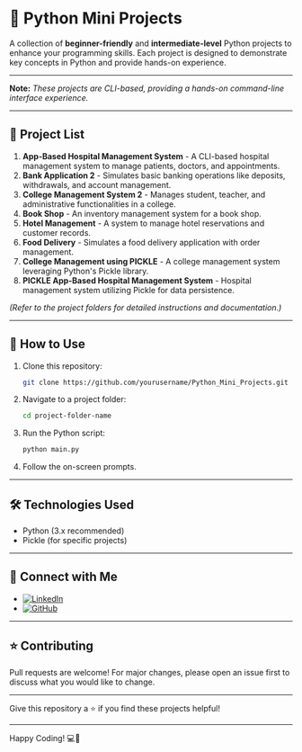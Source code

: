 # 🐍 **Python Mini Projects**

A collection of **beginner-friendly** and **intermediate-level** Python projects to enhance your programming skills. Each project is designed to demonstrate key concepts in Python and provide hands-on experience.

---

**Note:** *These projects are CLI-based, providing a hands-on command-line interface experience.*

---

## 📂 **Project List**

1. **App-Based Hospital Management System** - A CLI-based hospital management system to manage patients, doctors, and appointments.
2. **Bank Application 2** - Simulates basic banking operations like deposits, withdrawals, and account management.
3. **College Management System 2** - Manages student, teacher, and administrative functionalities in a college.
4. **Book Shop** - An inventory management system for a book shop.
5. **Hotel Management** - A system to manage hotel reservations and customer records.
6. **Food Delivery** - Simulates a food delivery application with order management.
7. **College Management using PICKLE** - A college management system leveraging Python's Pickle library.
8. **PICKLE App-Based Hospital Management System** - Hospital management system utilizing Pickle for data persistence.

*(Refer to the project folders for detailed instructions and documentation.)*

---

## 🚀 **How to Use**
1. Clone this repository:
   ```bash
   git clone https://github.com/yourusername/Python_Mini_Projects.git
   ```
3. Navigate to a project folder:
   ```bash
   cd project-folder-name
   ```
4. Run the Python script:
   ```bash
   python main.py
   ```
5. Follow the on-screen prompts.

---

## 🛠️ **Technologies Used**
- Python (3.x recommended)
- Pickle (for specific projects)

---

## 🤝 **Connect with Me**
- [![LinkedIn](https://img.shields.io/badge/LinkedIn-Profile-blue)](https://www.linkedin.com/in/yourprofile)
- [![GitHub](https://img.shields.io/badge/GitHub-Profile-green)](https://github.com/yourusername)

---

## ⭐ **Contributing**
Pull requests are welcome! For major changes, please open an issue first to discuss what you would like to change.

---

Give this repository a ⭐️ if you find these projects helpful!

---

Happy Coding! 💻🎯
